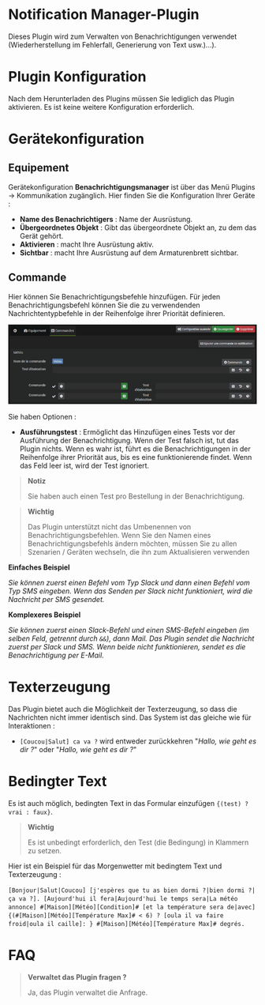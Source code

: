# Notification Manager-Plugin

Dieses Plugin wird zum Verwalten von Benachrichtigungen verwendet (Wiederherstellung im Fehlerfall, Generierung von Text usw.)...).

# Plugin Konfiguration

Nach dem Herunterladen des Plugins müssen Sie lediglich das Plugin aktivieren. Es ist keine weitere Konfiguration erforderlich.

# Gerätekonfiguration

## Equipement

Gerätekonfiguration **Benachrichtigungsmanager** ist über das Menü Plugins → Kommunikation zugänglich. Hier finden Sie die Konfiguration Ihrer Geräte :

- **Name des Benachrichtigers** : Name der Ausrüstung.
- **Übergeordnetes Objekt** : Gibt das übergeordnete Objekt an, zu dem das Gerät gehört.
- **Aktivieren** : macht Ihre Ausrüstung aktiv.
- **Sichtbar** : macht Ihre Ausrüstung auf dem Armaturenbrett sichtbar.

## Commande

Hier können Sie Benachrichtigungsbefehle hinzufügen. Für jeden Benachrichtigungsbefehl können Sie die zu verwendenden Nachrichtentypbefehle in der Reihenfolge ihrer Priorität definieren.

![Benachrichtigungsmanager présentation](../images/notifmanager1.png)

Sie haben Optionen :

- **Ausführungstest** : Ermöglicht das Hinzufügen eines Tests vor der Ausführung der Benachrichtigung. Wenn der Test falsch ist, tut das Plugin nichts. Wenn es wahr ist, führt es die Benachrichtigungen in der Reihenfolge ihrer Priorität aus, bis es eine funktionierende findet. Wenn das Feld leer ist, wird der Test ignoriert.

> **Notiz**
>
> Sie haben auch einen Test pro Bestellung in der Benachrichtigung.

> **Wichtig**
>
> Das Plugin unterstützt nicht das Umbenennen von Benachrichtigungsbefehlen. Wenn Sie den Namen eines Benachrichtigungsbefehls ändern möchten, müssen Sie zu allen Szenarien / Geräten wechseln, die ihn zum Aktualisieren verwenden


**Einfaches Beispiel**

*Sie können zuerst einen Befehl vom Typ Slack und dann einen Befehl vom Typ SMS eingeben. Wenn das Senden per Slack nicht funktioniert, wird die Nachricht per SMS gesendet.*

**Komplexeres Beispiel**

*Sie können zuerst einen Slack-Befehl und einen SMS-Befehl eingeben (im selben Feld, getrennt durch ``&&``), dann Mail. Das Plugin sendet die Nachricht zuerst per Slack und SMS. Wenn beide nicht funktionieren, sendet es die Benachrichtigung per E-Mail.*

# Texterzeugung

Das Plugin bietet auch die Möglichkeit der Texterzeugung, so dass die Nachrichten nicht immer identisch sind. Das System ist das gleiche wie für Interaktionen :

- ``[Coucou|Salut] ca va ?`` wird entweder zurückkehren "*Hallo, wie geht es dir ?*" oder  "*Hallo, wie geht es dir ?*"

# Bedingter Text

Es ist auch möglich, bedingten Text in das Formular einzufügen ``{(test) ? vrai : faux}``.

> **Wichtig**
>
> Es ist unbedingt erforderlich, den Test (die Bedingung) in Klammern zu setzen.

Hier ist ein Beispiel für das Morgenwetter mit bedingtem Text und Texterzeugung :

``[Bonjour|Salut|Coucou] [j'espères que tu as bien dormi ?|bien dormi ?|ça va ?]. [Aujourd'hui il fera|Aujourd'hui le temps sera|La météo annonce] #[Maison][Météo][Condition]# [et la température sera de|avec] {(#[Maison][Météo][Température Max]# < 6) ? [oula il va faire froid|oula il caille]: } #[Maison][Météo][Température Max]# degrés.``

# FAQ

>**Verwaltet das Plugin fragen ?**
>
>Ja, das Plugin verwaltet die Anfrage.
